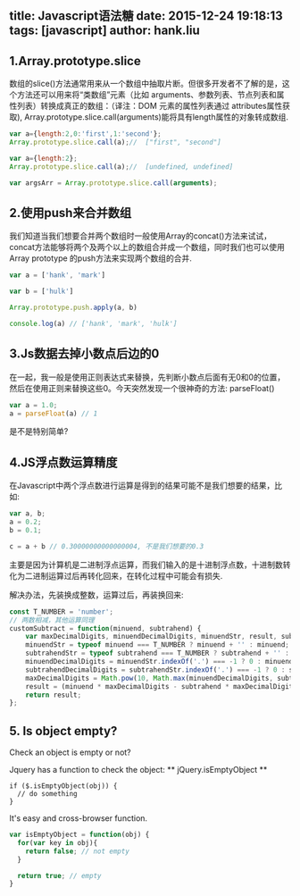 title: Javascript语法糖
date: 2015-12-24 19:18:13
tags: [javascript]
author: hank.liu
---

## 1.Array.prototype.slice
数组的slice()方法通常用来从一个数组中抽取片断。但很多开发者不了解的是，这个方法还可以用来将“类数组”元素（比如 arguments、参数列表、节点列表和属性列表）转换成真正的数组：（译注：DOM 元素的属性列表通过 attributes属性获取), Array.prototype.slice.call(arguments)能将具有length属性的对象转成数组.

``` js
var a={length:2,0:'first',1:'second'};
Array.prototype.slice.call(a);//  ["first", "second"]

var a={length:2};
Array.prototype.slice.call(a);//  [undefined, undefined]

var argsArr = Array.prototype.slice.call(arguments);
```

## 2.使用push来合并数组
我们知道当我们想要合并两个数组时一般使用Array的concat()方法来试试，concat方法能够将两个及两个以上的数组合并成一个数组，同时我们也可以使用Array prototype 的push方法来实现两个数组的合并.

``` js
var a = ['hank', 'mark']

var b = ['hulk']

Array.prototype.push.apply(a, b)

console.log(a) // ['hank', 'mark', 'hulk']
```

## 3.Js数据去掉小数点后边的0
在一起，我一般是使用正则表达式来替换，先判断小数点后面有无0和0的位置，然后在使用正则来替换这些0。今天突然发现一个很神奇的方法: parseFloat()

``` js
var a = 1.0;
a = parseFloat(a) // 1
```

是不是特别简单?

## 4.JS浮点数运算精度
在Javascript中两个浮点数进行运算是得到的结果可能不是我们想要的结果，比如:

``` js
var a, b;
a = 0.2;
b = 0.1;

c = a + b // 0.30000000000000004, 不是我们想要的0.3
```

主要是因为计算机是二进制浮点运算，而我们输入的是十进制浮点数，十进制数转化为二进制运算过后再转化回来，在转化过程中可能会有损失.

解决办法，先装换成整数，运算过后，再装换回来:

``` js
const T_NUMBER = 'number';
// 两数相减，其他运算同理
customSubtract = function(minuend, subtrahend) {
    var maxDecimalDigits, minuendDecimalDigits, minuendStr, result, subtrahendDecimalDigits, subtrahendStr;
    minuendStr = typeof minuend === T_NUMBER ? minuend + '' : minuend;
    subtrahendStr = typeof subtrahend === T_NUMBER ? subtrahend + '' : subtrahend;
    minuendDecimalDigits = minuendStr.indexOf('.') === -1 ? 0 : minuendStr.length - minuendStr.indexOf('.') - 1;
    subtrahendDecimalDigits = subtrahendStr.indexOf('.') === -1 ? 0 : subtrahendStr.length - subtrahendStr.indexOf('.') - 1;
    maxDecimalDigits = Math.pow(10, Math.max(minuendDecimalDigits, subtrahendDecimalDigits));
    result = (minuend * maxDecimalDigits - subtrahend * maxDecimalDigits) / maxDecimalDigits;
    return result;
};
```

## 5. Is object empty?

Check an object is empty or not?

Jquery has a function to check the object: ** jQuery.isEmptyObject **
``` jquery
if ($.isEmptyObject(obj)) {
  // do something
}
```
It's easy and cross-browser function.

``` js
var isEmptyObject = function(obj) {
  for(var key in obj){
    return false; // not empty
  }

  return true; // empty
}
```

